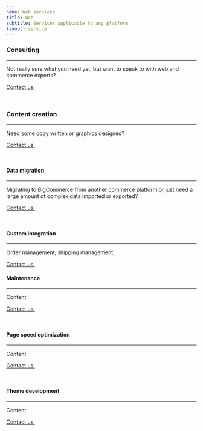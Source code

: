 ```yaml
---
name: Web services
title: Web
subtitle: Services applicable to any platform
layout: service
---
```


### Consulting

---

Not really sure what you need yet, but want to speak to with web and commerce experts?

[Contact us.](/contact/)

<br>

### Content creation

---

Need some copy written or graphics designed?

[Contact us.](/contact/)

<br>

#### Data migration

---

Migrating to BigCommerce from another commerce platform or just need a large amount of complex data imported or exported?

[Contact us.](/contact/)

<br>

#### Custom integration

---

Order management, shipping management,

[Contact us.](/contact/)

#### Maintenance

---

Content

[Contact us.](/contact/)

<br>

#### Page speed optimization

---

Content

[Contact us.](/contact/)

<br>

#### Theme development

---

Content

[Contact us.](/contact/)